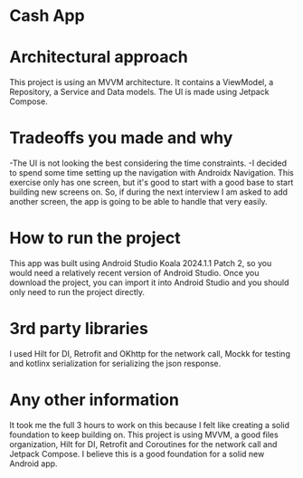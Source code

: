 # Cash App

# Architectural approach
This project is using an MVVM architecture.
It contains a ViewModel, a Repository, a Service and Data models.
The UI is made using Jetpack Compose.

# Tradeoffs you made and why
-The UI is not looking the best considering the time constraints. 
-I decided to spend some time setting up the navigation with Androidx Navigation. This exercise only
has one screen, but it's good to start with a good base to start building new screens on. So,
if during the next interview I am asked to add another screen, the app is going to be able to handle
that very easily.


# How to run the project
This app was built using Android Studio Koala 2024.1.1 Patch 2, so you would need a relatively recent 
version of Android Studio.
Once you download the project, you can import it into Android Studio and you should only need to 
run the project directly.

# 3rd party libraries
I used Hilt for DI, Retrofit and OKhttp for the network call, Mockk for testing and kotlinx serialization
for serializing the json response.


# Any other information

It took me the full 3 hours to work on this because I felt like creating a solid foundation to keep
building on. This project is using MVVM, a good files organization, Hilt for DI, Retrofit and Coroutines 
for the network call and Jetpack Compose. I believe this is a good foundation for a solid new Android app.
